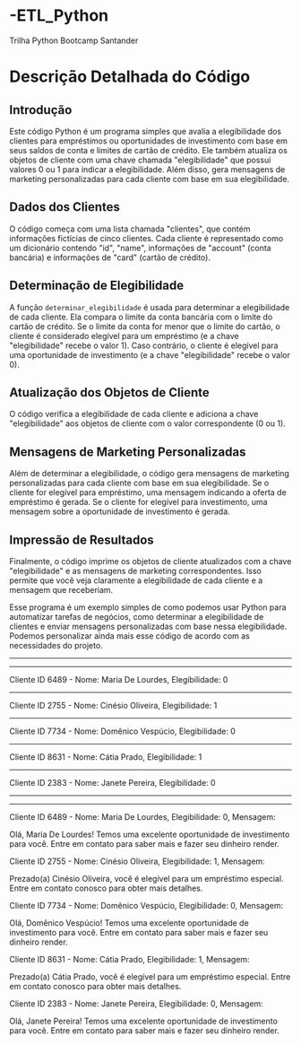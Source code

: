 # -ETL_Python
Trilha Python Bootcamp Santander

# Descrição Detalhada do Código

## Introdução
Este código Python é um programa simples que avalia a elegibilidade dos clientes para empréstimos ou oportunidades de investimento com base em seus saldos de conta e limites de cartão de crédito. Ele também atualiza os objetos de cliente com uma chave chamada "elegibilidade" que possui valores 0 ou 1 para indicar a elegibilidade. Além disso, gera mensagens de marketing personalizadas para cada cliente com base em sua elegibilidade.

## Dados dos Clientes
O código começa com uma lista chamada "clientes", que contém informações fictícias de cinco clientes. Cada cliente é representado como um dicionário contendo "id", "name", informações de "account" (conta bancária) e informações de "card" (cartão de crédito).

## Determinação de Elegibilidade
A função `determinar_elegibilidade` é usada para determinar a elegibilidade de cada cliente. Ela compara o limite da conta bancária com o limite do cartão de crédito. Se o limite da conta for menor que o limite do cartão, o cliente é considerado elegível para um empréstimo (e a chave "elegibilidade" recebe o valor 1). Caso contrário, o cliente é elegível para uma oportunidade de investimento (e a chave "elegibilidade" recebe o valor 0).

## Atualização dos Objetos de Cliente
O código verifica a elegibilidade de cada cliente e adiciona a chave "elegibilidade" aos objetos de cliente com o valor correspondente (0 ou 1).

## Mensagens de Marketing Personalizadas
Além de determinar a elegibilidade, o código gera mensagens de marketing personalizadas para cada cliente com base em sua elegibilidade. Se o cliente for elegível para empréstimo, uma mensagem indicando a oferta de empréstimo é gerada. Se o cliente for elegível para investimento, uma mensagem sobre a oportunidade de investimento é gerada.

## Impressão de Resultados
Finalmente, o código imprime os objetos de cliente atualizados com a chave "elegibilidade" e as mensagens de marketing correspondentes. Isso permite que você veja claramente a elegibilidade de cada cliente e a mensagem que receberiam.

Esse programa é um exemplo simples de como podemos usar Python para automatizar tarefas de negócios, como determinar a elegibilidade de clientes e enviar mensagens personalizadas com base nessa elegibilidade. Podemos personalizar ainda mais esse código de acordo com as necessidades do projeto.

***
***

Cliente ID 6489 - Nome: Maria De Lourdes, Elegibilidade: 0
***
Cliente ID 2755 - Nome: Cinésio Oliveira, Elegibilidade: 1
***
Cliente ID 7734 - Nome: Domênico Vespúcio, Elegibilidade: 0
***
Cliente ID 8631 - Nome: Cátia Prado, Elegibilidade: 1
***
Cliente ID 2383 - Nome: Janete Pereira, Elegibilidade: 0

***
***

Cliente ID 6489 - Nome: Maria De Lourdes, Elegibilidade: 0, Mensagem:

Olá, Maria De Lourdes! Temos uma excelente oportunidade de investimento para você. Entre em contato para saber mais e fazer seu dinheiro render.


Cliente ID 2755 - Nome: Cinésio Oliveira, Elegibilidade: 1, Mensagem: 

Prezado(a) Cinésio Oliveira, você é elegível para um empréstimo especial. Entre em contato conosco para obter mais detalhes.


Cliente ID 7734 - Nome: Domênico Vespúcio, Elegibilidade: 0, Mensagem:

Olá, Domênico Vespúcio! Temos uma excelente oportunidade de investimento para você. Entre em contato para saber mais e fazer seu dinheiro render.


Cliente ID 8631 - Nome: Cátia Prado, Elegibilidade: 1, Mensagem: 

Prezado(a) Cátia Prado, você é elegível para um empréstimo especial. Entre em contato conosco para obter mais detalhes.


Cliente ID 2383 - Nome: Janete Pereira, Elegibilidade: 0, Mensagem: 

Olá, Janete Pereira! Temos uma excelente oportunidade de investimento para você. Entre em contato para saber mais e fazer seu dinheiro render.

